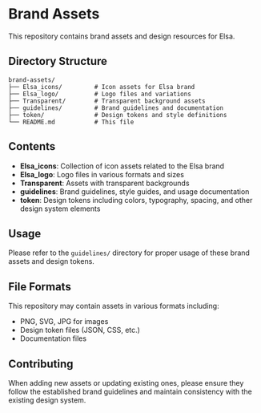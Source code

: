 # Brand Assets

This repository contains brand assets and design resources for Elsa.

## Directory Structure

```
brand-assets/
├── Elsa_icons/         # Icon assets for Elsa brand
├── Elsa_logo/          # Logo files and variations
├── Transparent/        # Transparent background assets
├── guidelines/         # Brand guidelines and documentation
├── token/              # Design tokens and style definitions
└── README.md           # This file
```

## Contents

- **Elsa_icons**: Collection of icon assets related to the Elsa brand
- **Elsa_logo**: Logo files in various formats and sizes
- **Transparent**: Assets with transparent backgrounds
- **guidelines**: Brand guidelines, style guides, and usage documentation
- **token**: Design tokens including colors, typography, spacing, and other design system elements

## Usage

Please refer to the `guidelines/` directory for proper usage of these brand assets and design tokens.

## File Formats

This repository may contain assets in various formats including:
- PNG, SVG, JPG for images
- Design token files (JSON, CSS, etc.)
- Documentation files

## Contributing

When adding new assets or updating existing ones, please ensure they follow the established brand guidelines and maintain consistency with the existing design system.
